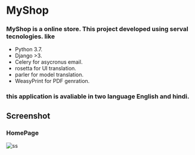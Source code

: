 # MyShop

### MyShop is a online store. This project developed using serval tecnologies. like

<ul>
    <li>Python 3.7.</li>
    <li>Django >3.</li>
    <li>Celery for asycronus email.</li>
    <li> rosetta for UI translation.</li>
    <li>parler for model translation.</li>
    <li>WeasyPrint for PDF genration.</li>
</ul>
<h3> this application is avaliable in two language English and hindi.</h3>

## Screenshot

### HomePage

<p><img src="/paid_pdf.png" alt="ss"/></p>
